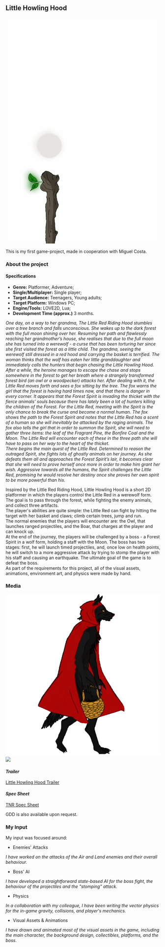 ## Little Howling Hood


<img src="images/lhh1.gif?raw=true"/>


This is my first game-project, made in cooperation with Miguel Costa.

### **About the project** 

#### **Specifications**

+ **Genre:** Platformer, Adventure;
+ **Single/Multiplayer:** Single player;
+ **Target Audience:** Teenagers, Young adults;
+ **Target Platform:** Windows PC;
+ **Engine/Tools:** LOVE2D, Lua;
+ **Development Time (approx.)** 3 months.

*One day, on a way to her grandma, The Little Red Riding Hood stumbles over a tree branch and falls unconscious. She wakes up to the dark forest with the full moon shining over her. Resuming her path and flawlessly reaching her grandmother’s house, she realises that due to the full moon she has turned into a werewolf - a curse that has been torturing her since she first visited the forest as a little child. The grandma, seeing the werewolf still dressed in a red hood and carrying the basket is terrified. The woman thinks that the wolf has eaten her little granddaughter and immediately calls the hunters that begin chasing the Little Howling Hood.  
After a while, the heroine manages to escape the chase and stops somewhere in the forest to get her breath where a strangely transformed forest bird (an owl or a woodpecker) attacks her. After dealing with it, the Little Red moves forth and sees a fox sitting by the tree. The fox warns the girl that the forest is having hard times now, and that there is danger in every corner. It appears that the Forest Spirit is invading the thicket with the fierce animals’ souls because there has lately been a lot of hunters killing the children of the Forest. For the Little Red, meeting with the Spirit is the only chance to break the curse and become a normal human. The fox shows the path to the Forest Spirit and notes that the Little Red has a scent of a human so she will inevitably be attacked by the raging animals. The fox also tells the girl that in order to summon the Spirit, she will need to gather three items: the leaf of the Fragrant Pine, the Bonfire Coal and the Moon. The Little Red will encounter each of these in the three path she will have to pass on her way to the heart of the thicket.  
There begins the main quest of the Little Red. Determined to reason the outraged Spirit, she fights lots of ghostly animals on her journey. As she defeats them all and approaches the Forest Spirit’s lair, it becomes clear that she will need to prove herself once more in order to make him grant her wish. Aggressive towards all the humans, the Spirit challenges the Little Red, promising he would resolve her destiny once she proves her own spirit to be more powerful than his.*

Inspired by the Little Red Riding Hood, Little Howling Hood is a short 2D platformer in which the players control the Little Red in a werewolf form. The goal is to pass through the forest, while fighting the enemy animals, and collect three artifacts.  
The player's abilities are quite simple: the Little Red can fight by hitting the target with her basket and claws; climb certain trees, jump and run.  
The normal enemies that the players will encounter are: the Owl, that launches ranged projectiles, and the Boar, that charges at the player and can knock up.  
At the end of the journey, the players will be challenged by a boss - a Forest Spirit in a wolf form, holding a staff with the Moon. The boss has two stages: first, he will launch timed projectiles, and, once low on health points, he will switch to a more aggressive attack by trying to stomp the player with his staff and causing an earthquake. The ultimate goal of the game is to defeat the boss.  
As part of the requirements for this project, all of the visual assets, animations, environment art, and physics were made by hand.  

### **Media**

<img src="images/lhh2.gif?raw=true"/>

<img src="images/lhh3.gif?raw=true"/>


#### *Trailer*

[Little Howling Hood Trailer](/videos/LHHTrailer.mp4)

#### *Spec Sheet*

[TNR Spec Sheet](/pdf/Spec.pdf)


GDD is also available upon request.

### **My Input**

My input was focused around: 

+ Enemies' Attacks  

*I have worked on the attacks of the Air and Land enemies and their overall behaviour.*

+ Boss' AI  

*I have developed a straightforward state-based AI for the boss fight, the behaviour of the projectiles and the "stomping" attack.*

+ Physics  

*In a collaboration with my colleague, I have been writing the vector physics for the in-game gravity, collisions, and player's mechanics.*

+ Visual Assets & Animations  

*I have drawn and animated most of the visual assets in the game, including the main character, the background design, collectibles, platforms, and the boss.*



